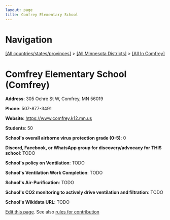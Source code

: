 ```yaml
---
layout: page
title: Comfrey Elementary School
---
```

# Navigation

[[All countries/states/provinces]](../../..) > [[All Minnesota Districts]](../..) > [[All In Comfrey]](..)

# Comfrey Elementary School (Comfrey)

**Address**: 305 Ochre St W, Comfrey, MN 56019

**Phone**: 507-877-3491

**Website**: <https://www.comfrey.k12.mn.us>

**Students**: 50

**School's overall airborne virus protection grade (0-5)**: 0

**Discord, Facebook, or WhatsApp group for discovery/advocacy for THIS school**: TODO

**School's policy on Ventilation**: TODO

**School's Ventilation Work Completion**: TODO

**School's Air-Purification**: TODO

**School's CO2 monitoring to actively drive ventilation and filtration**: TODO

**School's Wikidata URL**: TODO


[Edit this page](https://github.com/ventilate-schools/MN/edit/main/./Comfrey/Comfrey_Elementary_School.md). See also [rules for contribution](../../../contribution-rules/)